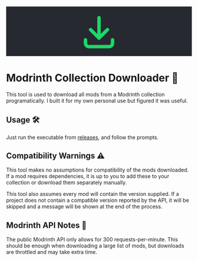 ![banner.png](assets/banner.png)

# Modrinth Collection Downloader 💾

This tool is used to download all mods from a Modrinth collection programatically. I built it for my own personal use but figured it was useful.

## Usage 🛠️

Just run the executable from [releases]("https://github.com/kay-xr/modrinth_collection_downloader/releases), and follow the prompts. 

## Compatibility Warnings ⚠️

This tool makes no assumptions for compatibility of the mods downloaded. If a mod requires dependencies, it is up to you to add these to your collection or download them separately manually.

This tool also assumes every mod will contain the version supplied. If a project does not contain a compatible version reported by the API, it will be skipped and a message will be shown at the end of the process.

## Modrinth API Notes 📝

The public Modrinth API only allows for 300 requests-per-minute. This should be enough when downloading a large list of mods, but downloads are throttled and may take extra time. 

